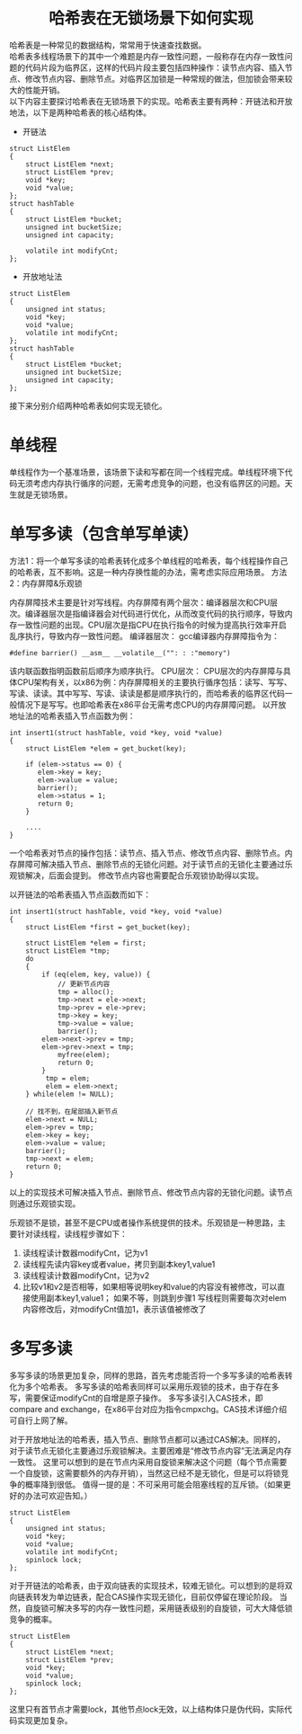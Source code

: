 # <center> 哈希表在无锁场景下如何实现

哈希表是一种常见的数据结构，常常用于快速查找数据。  
哈希表多线程场景下的其中一个难题是内存一致性问题，一般称存在内存一致性问题的代码片段为临界区，这样的代码片段主要包括四种操作：读节点内容、插入节点、修改节点内容、删除节点。对临界区加锁是一种常规的做法，但加锁会带来较大的性能开销。  
以下内容主要探讨哈希表在无锁场景下的实现。哈希表主要有两种：开链法和开放地法，以下是两种哈希表的核心结构体。

- 开链法
```
struct ListElem
{
    struct ListElem *next;
    struct ListElem *prev;
    void *key;
    void *value;
};
struct hashTable
{
    struct ListElem *bucket;
    unsigned int bucketSize;
    unsigned int capacity;

    volatile int modifyCnt;
};
```

- 开放地址法
```
struct ListElem
{
    unsigned int status;
    void *key;
    void *value;
    volatile int modifyCnt;
};
struct hashTable
{
    struct ListElem *bucket;
    unsigned int bucketSize;
    unsigned int capacity;
};
```
接下来分别介绍两种哈希表如何实现无锁化。

# 单线程
单线程作为一个基准场景，该场景下读和写都在同一个线程完成。单线程环境下代码无须考虑内存执行循序的问题，无需考虑竞争的问题，也没有临界区的问题。天生就是无锁场景。

# 单写多读（包含单写单读）
方法1：将一个单写多读的哈希表转化成多个单线程的哈希表，每个线程操作自己的哈希表，互不影响。这是一种内存换性能的办法，需考虑实际应用场景。
方法2：内存屏障&乐观锁

内存屏障技术主要是针对写线程。内存屏障有两个层次：编译器层次和CPU层次。编译器层次是指编译器会对代码进行优化，从而改变代码的执行顺序，导致内存一致性问题的出现。CPU层次是指CPU在执行指令的时候为提高执行效率开启乱序执行，导致内存一致性问题。
编译器层次：
gcc编译器内存屏障指令为：
```
#define barrier() __asm__ __volatile__("": : :"memory") 
```
该内联函数指明函数前后顺序为顺序执行。
CPU层次：
CPU层次的内存屏障与具体CPU架构有关，以x86为例：内存屏障相关的主要执行循序包括：读写、写写、写读、读读。其中写写、写读、读读是都是顺序执行的，而哈希表的临界区代码一般情况下是写写。也即哈希表在x86平台无需考虑CPU的内存屏障问题。
以开放地址法的哈希表插入节点函数为例：
```
int insert1(struct hashTable, void *key, void *value)
{
    struct ListElem *elem = get_bucket(key);
    
    if (elem->status == 0) {
       elem->key = key;
       elem->value = value;
       barrier();
       elem->status = 1;
       return 0;
    }

    ....
}
```
	
一个哈希表对节点的操作包括：读节点、插入节点、修改节点内容、删除节点。内存屏障可解决插入节点、删除节点的无锁化问题。对于读节点的无锁化主要通过乐观锁解决，后面会提到。 修改节点内容也需要配合乐观锁协助得以实现。

以开链法的哈希表插入节点函数而如下：
```
int insert1(struct hashTable, void *key, void *value)
{
    struct ListElem *first = get_bucket(key);
    
    struct ListElem *elem = first;
    struct ListElem *tmp;
    do 
    {
        if (eq(elem, key, value)) {
            // 更新节点内容
            tmp = alloc(); 
            tmp->next = ele->next;
            tmp->prev = ele->prev;
            tmp->key = key;
            tmp->value = value;
            barrier();
	    elem->next->prev = tmp;
	    elem->prev->next = tmp;
            myfree(elem);
            return 0;
        }
         tmp = elem;
         elem = elem->next;
    } while(elem != NULL);

    // 找不到，在尾部插入新节点
    elem->next = NULL;
    elem->prev = tmp;
    elem->key = key;
    elem->value = value;
    barrier();
    tmp->next = elem;
    return 0;
}
```
以上的实现技术可解决插入节点、删除节点、修改节点内容的无锁化问题。读节点则通过乐观锁实现。

乐观锁不是锁，甚至不是CPU或者操作系统提供的技术。乐观锁是一种思路，主要针对读线程，读线程步骤如下：
1. 读线程读计数器modifyCnt，记为v1
2. 读线程先读内容key或者value，拷贝到副本key1,value1
3. 读线程读计数器modifyCnt，记为v2
4. 比较v1和v2是否相等，如果相等说明key和value的内容没有被修改，可以直接使用副本key1,value1；
   如果不等，则跳到步骤1
写线程则需要每次对elem内容修改后，对modifyCnt值加1，表示该值被修改了

# 多写多读
多写多读的场景更加复杂，同样的思路，首先考虑能否将一个多写多读的哈希表转化为多个哈希表。
多写多读的哈希表同样可以采用乐观锁的技术，由于存在多写，需要保证modifyCnt的自增是原子操作。
多写多读引入CAS技术，即compare and exchange，在x86平台对应为指令cmpxchg。CAS技术详细介绍可自行上网了解。

对于开放地址法的哈希表，插入节点、删除节点都可以通过CAS解决。同样的，对于读节点无锁化主要通过乐观锁解决。主要困难是“修改节点内容”无法满足内存一致性。
这里可以想到的是在节点内采用自旋锁来解决这个问题（每个节点需要一个自旋锁，这需要额外的内存开销），当然这已经不是无锁化，但是可以将锁竞争的概率降到很低。
值得一提的是：不可采用可能会阻塞线程的互斥锁。（如果更好的办法可欢迎告知。）
```
struct ListElem
{
    unsigned int status;
    void *key;
    void *value;
    volatile int modifyCnt;
    spinlock lock;
};
```

对于开链法的哈希表，由于双向链表的实现技术，较难无锁化。可以想到的是将双向链表转发为单边链表，配合CAS操作实现无锁化，目前仅停留在理论阶段。
当然，自旋锁可解决多写的内存一致性问题，采用链表级别的自旋锁，可大大降低锁竞争的概率。
```
struct ListElem
{
    struct ListElem *next;
    struct ListElem *prev;
    void *key;
    void *value;
    spinlock lock;
};
```
这里只有首节点才需要lock，其他节点lock无效，以上结构体只是伪代码，实际代码实现更加复杂。
